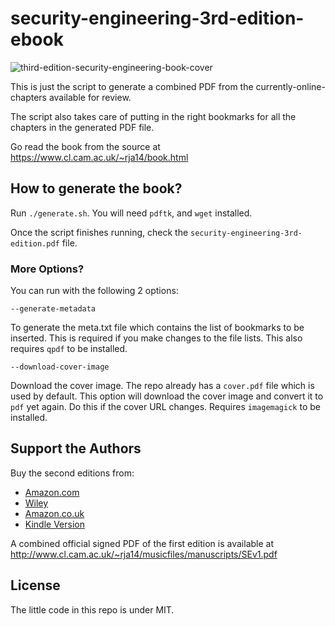 # security-engineering-3rd-edition-ebook

![third-edition-security-engineering-book-cover](https://www.cl.cam.ac.uk/~rja14/Papers/SEv3-cover.jpg)

This is just the script to generate a combined PDF from the currently-online-chapters available for review.

The script also takes care of putting in the right bookmarks for all the chapters in the generated PDF file.

Go read the book from the source at <https://www.cl.cam.ac.uk/~rja14/book.html>

## How to generate the book?

Run `./generate.sh`. You will need `pdftk`, and `wget` installed.

Once the script finishes running, check the `security-engineering-3rd-edition.pdf` file.

### More Options?

You can run with the following 2 options:

`--generate-metadata`

To generate the meta.txt file which contains the list of bookmarks to be inserted. This is required if you make changes to the file lists.
This also requires `qpdf` to be installed.

`--download-cover-image`

Download the cover image. The repo already has a `cover.pdf` file which is used by default. This option will download the cover image and convert
it to `pdf` yet again. Do this if the cover URL changes. Requires `imagemagick` to be installed.

## Support the Authors

Buy the second editions from:

- [Amazon.com](http://www.amazon.com/exec/obidos/ASIN/0470068523/rossandersshomep)
- [Wiley](http://he-cda.wiley.com/WileyCDA/HigherEdTitle/productCd-0470068523.html)
- [Amazon.co.uk](http://www.amazon.co.uk/exec/obidos/ASIN/0470068523/rossandersshomep)
- [Kindle Version](http://www.amazon.co.uk/gp/product/B004BDOZI0/ref=as_li_tf_tl?ie=UTF8&tag=rossanderssho-21&linkCode=as2&camp=1634&creative=6738&creativeASIN=B004BDOZI0)


A combined official signed PDF of the first edition is available at <http://www.cl.cam.ac.uk/~rja14/musicfiles/manuscripts/SEv1.pdf>

## License

The little code in this repo is under MIT.